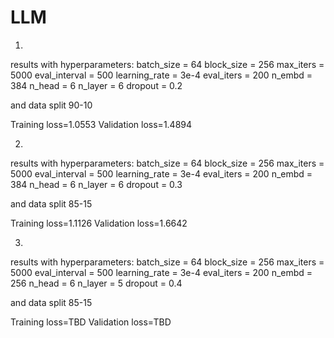 # LLM

1.
results with hyperparameters:
batch_size = 64 
block_size = 256 
max_iters = 5000
eval_interval = 500
learning_rate = 3e-4
eval_iters = 200
n_embd = 384
n_head = 6
n_layer = 6
dropout = 0.2

and data split 90-10

Training loss=1.0553
Validation loss=1.4894

2.
results with hyperparameters:
batch_size = 64 
block_size = 256 
max_iters = 5000
eval_interval = 500
learning_rate = 3e-4
eval_iters = 200
n_embd = 384
n_head = 6
n_layer = 6
dropout = 0.3

and data split 85-15

Training loss=1.1126
Validation loss=1.6642


3.
results with hyperparameters:
batch_size = 64 
block_size = 256 
max_iters = 5000
eval_interval = 500
learning_rate = 3e-4
eval_iters = 200
n_embd = 256
n_head = 6
n_layer = 5
dropout = 0.4

and data split 85-15

Training loss=TBD
Validation loss=TBD
